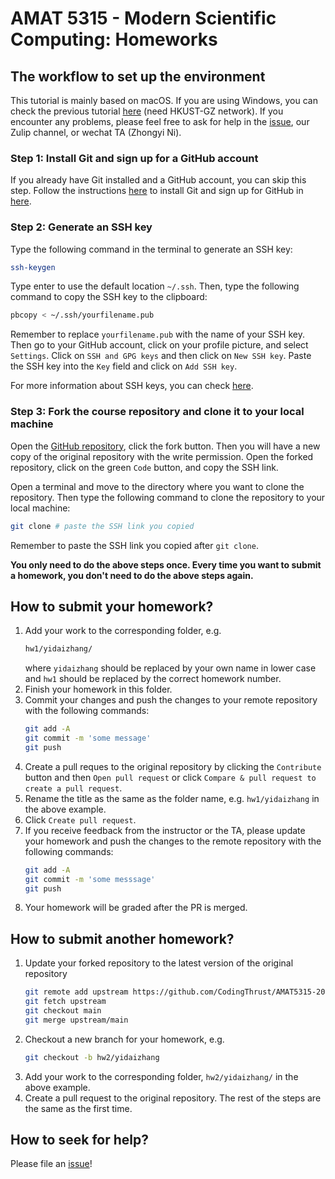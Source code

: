 # AMAT 5315 - Modern Scientific Computing: Homeworks

## The workflow to set up the environment
This tutorial is mainly based on macOS. If you are using Windows, you can check the previous tutorial [here](https://code.hkust-gz.edu.cn/jinguoliu/ModernScientificComputing2024/-/blob/main/Lecture1/livecoding.md?ref_type=heads) (need HKUST-GZ network). If you encounter any problems, please feel free to ask for help in the [issue](https://code.hkust-gz.edu.cn/jinguoliu/amat5315courseworks2024/-/issues), our Zulip channel, or wechat TA (Zhongyi Ni).

### Step 1: Install Git and sign up for a GitHub account
 If you already have Git installed and a GitHub account, you can skip this step.
Follow the instructions [here](https://git-scm.com/book/en/v2/Getting-Started-Installing-Git) to install Git and sign up for GitHub in [here](https://github.com/signup).

### Step 2: Generate an SSH key
Type the following command in the terminal to generate an SSH key:
```bash
ssh-keygen
```
Type enter to use the default location `~/.ssh`. Then, type the following command to copy the SSH key to the clipboard:
```bash
pbcopy < ~/.ssh/yourfilename.pub
```
Remember to replace `yourfilename.pub` with the name of your SSH key. Then go to your GitHub account, click on your profile picture, and select `Settings`. Click on `SSH and GPG keys` and then click on `New SSH key`. Paste the SSH key into the `Key` field and click on `Add SSH key`.

For more information about SSH keys, you can check [here](https://docs.github.com/en/github/authenticating-to-github/connecting-to-github-with-ssh).

### Step 3: Fork the course repository and clone it to your local machine
Open the [GitHub repository](https://github.com/CodingThrust/AMAT5315-2025Spring-Homeworks), click the fork button. Then you will have a new copy of the original repository with the write permission. Open the forked repository, click on the green `Code` button, and copy the SSH link.

Open a terminal and move to the directory where you want to clone the repository. Then type the following command to clone the repository to your local machine:
```bash
git clone # paste the SSH link you copied
```
Remember to paste the SSH link you copied after `git clone`.

**You only need to do the above steps once. Every time you want to submit a homework, you don't need to do the above steps again.**

## How to submit your homework?
1. Add your work to the corresponding folder, e.g.
   ```bash
   hw1/yidaizhang/
   ```
   where `yidaizhang` should be replaced by your own name in lower case and `hw1` should be replaced by the correct homework number.
2. Finish your homework in this folder.
3. Commit your changes and push the changes to your remote repository with the following commands:
   ```bash
   git add -A
   git commit -m 'some message'
   git push
   ```
4. Create a pull reques to the original repository by clicking the `Contribute` button and then `Open pull request` or click `Compare & pull request to create a pull request`.
5. Rename the title as the same as the folder name, e.g. `hw1/yidaizhang` in the above example.
6. Click `Create pull request`.
7. If you receive feedback from the instructor or the TA, please update your homework and push the changes to the remote repository with the following commands: 
   ```bash
   git add -A
   git commit -m 'some messsage'
   git push
   ```
8. Your homework will be graded after the PR is merged.

## How to submit another homework?
1. Update your forked repository to the latest version of the original repository
   ```bash
   git remote add upstream https://github.com/CodingThrust/AMAT5315-2025Spring-Homeworks
   git fetch upstream
   git checkout main
   git merge upstream/main
   ```
2. Checkout a new branch for your homework, e.g.
   ```bash
   git checkout -b hw2/yidaizhang
   ```
3. Add your work to the corresponding folder, `hw2/yidaizhang/` in the above example.
4. Create a pull request to the original repository. The rest of the steps are the same as the first time.

## How to seek for help?
Please file an [issue](https://code.hkust-gz.edu.cn/jinguoliu/amat5315courseworks2024/-/issues)!
